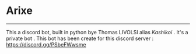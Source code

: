 # Arixe

----------------------------------------------------------------------
This a discord bot, built in python bye Thomas LIVOLSI alias _Kashikoi_ .
It's a private bot .
This bot has been create for this discord server : https://discord.gg/PSbeFWwsme


